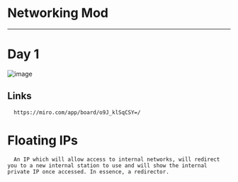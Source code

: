 # Networking Mod
  ---
# Day 1
![image](https://github.com/user-attachments/assets/4e19d0a5-4a57-4a2a-95ec-431ca9a21c4c)
  ## Links
      https://miro.com/app/board/o9J_klSqCSY=/
# Floating IPs
      An IP which will allow access to internal networks, will redirect you to a new internal station to use and will show the internal private IP once accessed. In essence, a redirector.

# 
